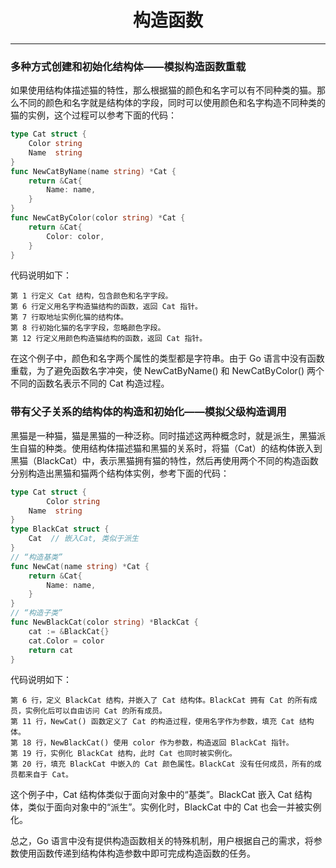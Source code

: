 <center><h1>构造函数</h1></center>

---

### 多种方式创建和初始化结构体——模拟构造函数重载

如果使用结构体描述猫的特性，那么根据猫的颜色和名字可以有不同种类的猫。那么不同的颜色和名字就是结构体的字段，同时可以使用颜色和名字构造不同种类的猫的实例，这个过程可以参考下面的代码：

```go
type Cat struct {
    Color string
    Name  string
}
func NewCatByName(name string) *Cat {
    return &Cat{
        Name: name,
    }
}
func NewCatByColor(color string) *Cat {
    return &Cat{
        Color: color,
    }
}
```

代码说明如下：

```
第 1 行定义 Cat 结构，包含颜色和名字字段。
第 6 行定义用名字构造猫结构的函数，返回 Cat 指针。
第 7 行取地址实例化猫的结构体。
第 8 行初始化猫的名字字段，忽略颜色字段。
第 12 行定义用颜色构造猫结构的函数，返回 Cat 指针。
```

在这个例子中，颜色和名字两个属性的类型都是字符串。由于 Go 语言中没有函数重载，为了避免函数名字冲突，使 NewCatByName() 和 NewCatByColor() 两个不同的函数名表示不同的 Cat 构造过程。

### 带有父子关系的结构体的构造和初始化——模拟父级构造调用

黑猫是一种猫，猫是黑猫的一种泛称。同时描述这两种概念时，就是派生，黑猫派生自猫的种类。使用结构体描述猫和黑猫的关系时，将猫（Cat）的结构体嵌入到黑猫（BlackCat）中，表示黑猫拥有猫的特性，然后再使用两个不同的构造函数分别构造出黑猫和猫两个结构体实例，参考下面的代码：

```go
type Cat struct {
        Color string
    Name  string
}
type BlackCat struct {
    Cat  // 嵌入Cat, 类似于派生
}
// “构造基类”
func NewCat(name string) *Cat {
    return &Cat{
        Name: name,
    }
}
// “构造子类”
func NewBlackCat(color string) *BlackCat {
    cat := &BlackCat{}
    cat.Color = color
    return cat
}
```

代码说明如下：

```
第 6 行，定义 BlackCat 结构，并嵌入了 Cat 结构体。BlackCat 拥有 Cat 的所有成员，实例化后可以自由访问 Cat 的所有成员。
第 11 行，NewCat() 函数定义了 Cat 的构造过程，使用名字作为参数，填充 Cat 结构体。
第 18 行，NewBlackCat() 使用 color 作为参数，构造返回 BlackCat 指针。
第 19 行，实例化 BlackCat 结构，此时 Cat 也同时被实例化。
第 20 行，填充 BlackCat 中嵌入的 Cat 颜色属性。BlackCat 没有任何成员，所有的成员都来自于 Cat。
```

这个例子中，Cat 结构体类似于面向对象中的“基类”。BlackCat 嵌入 Cat 结构体，类似于面向对象中的“派生”。实例化时，BlackCat 中的 Cat 也会一并被实例化。

总之，Go 语言中没有提供构造函数相关的特殊机制，用户根据自己的需求，将参数使用函数传递到结构体构造参数中即可完成构造函数的任务。
